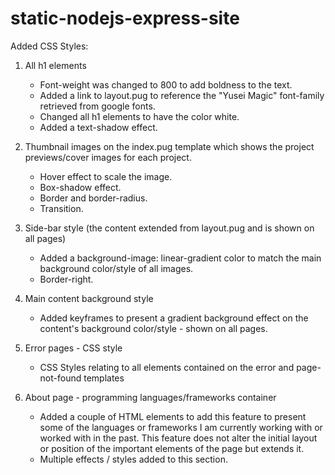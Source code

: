 # static-nodejs-express-site

Added CSS Styles:

1. All h1 elements

   - Font-weight was changed to 800 to add boldness to the text.
   - Added a link to layout.pug to reference the "Yusei Magic" font-family retrieved from google fonts.
   - Changed all h1 elements to have the color white.
   - Added a text-shadow effect.

2. Thumbnail images on the index.pug template which shows the project previews/cover images for each project.

   - Hover effect to scale the image.
   - Box-shadow effect.
   - Border and border-radius.
   - Transition.

3. Side-bar style (the content extended from layout.pug and is shown on all pages)

   - Added a background-image: linear-gradient color to match the main background color/style of all images.
   - Border-right.

4. Main content background style

   - Added keyframes to present a gradient background effect on the content's background color/style - shown on all pages.

5. Error pages - CSS style

   - CSS Styles relating to all elements contained on the error and page-not-found templates

6. About page - programming languages/frameworks container
   - Added a couple of HTML elements to add this feature to present some of the languages or frameworks I am currently working with or worked with in the past. This feature does not alter the initial layout or position of the important elements of the page but extends it.
   - Multiple effects / styles added to this section.
